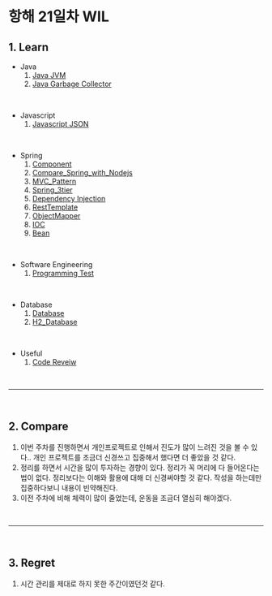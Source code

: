 # 항해 21일차 WIL

## 1. Learn

- Java
    1. [Java JVM](https://github.com/bang-star/TIL/blob/main/programming/Java_JVM.md)
    2. [Java Garbage Collector](https://github.com/bang-star/TIL/blob/main/programming/Java_Garbage%20Collection.md)

<br />

- Javascript
    1. [Javascript JSON](https://github.com/bang-star/TIL/blob/main/web/Javascript%20JSON.md)

<br />

- Spring
    1. [Component](https://github.com/bang-star/TIL/blob/main/Spring/Component.md)
    2. [Compare_Spring_with_Nodejs](https://github.com/bang-star/TIL/blob/main/backend/compare_Spring_with_Nodejs.md)
    3. [MVC_Pattern](https://github.com/bang-star/TIL/blob/main/Spring/mvc_model.md)
    4. [Spring_3tier](https://github.com/bang-star/TIL/blob/main/Spring/Spring_3tier.md)
    5. [Dependency Injection](hhttps://github.com/bang-star/TIL/blob/main/Spring/Dependency_Injection.md)
    6. [RestTemplate](https://github.com/bang-star/TIL/blob/main/Spring/RestTemplate.md)
    7. [ObjectMapper](https://github.com/bang-star/TIL/blob/main/Spring/objectmapper.md)
    8. [IOC](https://github.com/bang-star/TIL/blob/main/Spring/inversion_of_control.md)
    9. [Bean](https://github.com/bang-star/TIL/blob/main/Spring/Bean.md)
<br />

- Software Engineering
    1. [Programming Test](https://github.com/bang-star/TIL/blob/main/programming/programming_test.md)

<br />

- Database
    1. [Database](https://github.com/bang-star/TIL/commit/fce11e2669086fa7127f3d2063b473e09f872f72)
    2. [H2_Database](https://github.com/bang-star/TIL/blob/main/Database/h2_database.md)

<br />

- Useful
    1. [Code Reveiw](https://github.com/bang-star/TIL/commit/2b900ef61c8ca50385483e2af40a32ce7e949853)

<br />
<hr />
<br />

## 2. Compare
  
  1. 이번 주차를 진행하면서 개인프로젝트로 인해서 진도가 많이 느려진 것을 볼 수 있다.. 개인 프로젝트를 조금더 신경쓰고 집중해서 했다면 더 좋았을 것 같다.
  2. 정리를 하면서 시간을 많이 투자하는 경향이 있다. 정리가 꼭 머리에 다 들어온다는 법이 없다. 정리보다는 이해와 활용에 대해 더 신경써야할 것 같다. 작성을 하는데만 집중하다보니 내용이 빈약해진다.
  3. 이전 주차에 비해 체력이 많이 줄었는데, 운동을 조금더 열심히 해야겠다.

<br />
<hr />
<br />

## 3. Regret

  1. 시간 관리를 제대로 하지 못한 주간이였던것 같다.

